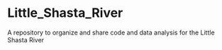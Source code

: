 # Little_Shasta_River
A repository to organize and share code and data analysis for the Little Shasta River
